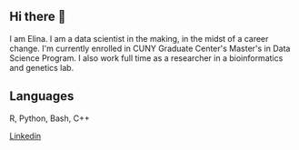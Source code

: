 ## Hi there 👋

<!--
**ElinaHadelia/ElinaHadelia** is a ✨ _special_ ✨ repository because its `README.md` (this file) appears on your GitHub profile.

Here are some ideas to get you started:

- 🔭 I’m currently working on ...
- 🌱 I’m currently learning ...
- 👯 I’m looking to collaborate on ...
- 🤔 I’m looking for help with ...
- 💬 Ask me about ...
- 📫 How to reach me: ...
- 😄 Pronouns: ...
- ⚡ Fun fact: ...
-->


I am Elina. I am a data scientist in the making, in the midst of a career change. 
I'm currently enrolled in CUNY Graduate Center's Master's in Data Science Program. I also work full time as a researcher in a bioinformatics and genetics lab.

## Languages

R, Python, Bash, C++

[Linkedin](https://www.linkedin.com/in/elinahadelia/)
